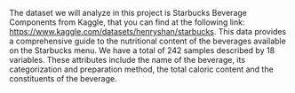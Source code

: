 The dataset we will analyze in this project is Starbucks Beverage Components from Kaggle, that you can find at the following link: https://www.kaggle.com/datasets/henryshan/starbucks.
This data provides a comprehensive guide to the nutritional content of the beverages available on the Starbucks menu. We have a total of 242 samples described by 18 variables. These attributes include the name of the beverage, its categorization and preparation method, the total caloric content and the constituents of the beverage.
